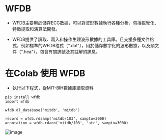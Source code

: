 # WFDB


* WFDB主要用於儲存ECG數據，可以對波形數據執行各種分析，包括視覺化、特徵提取和演算法開發。

* WFDB提供了讀取、寫入和操作生理波形數據的工具庫。且支援多種文件格式，例如標準的WFDB格式（".dat"），用於儲存數字化的波形數據，以及頭文件（".hea"），包含有關訊號及其註解的訊息。

# 在Colab 使用 WFDB 
* 執行以下程式，從MIT-BIH數據庫讀取資料
```
pip install wfdb
import wfdb

wfdb.dl_database('mitdb', 'mitdb')

record = wfdb.rdsamp('mitdb/103', sampto=3000)
annotation = wfdb.rdann('mitdb/103', 'atr', sampto=3000)
```

![image](https://github.com/Anderson991288/ECG-Signal-Processing/assets/68816726/4cd693e0-125b-48d2-8606-cb72d8d2e2f0)
